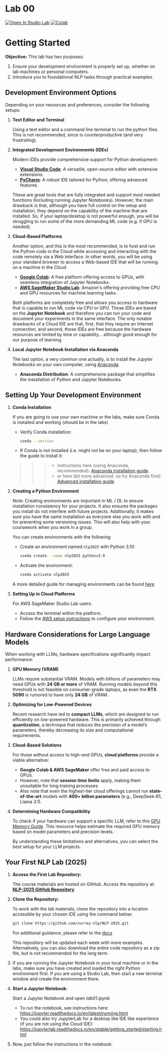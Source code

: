 # Lab 00

[![Open In Studio Lab](https://studiolab.sagemaker.aws/studiolab.svg)](https://studiolab.sagemaker.aws/import/github.com/surrey-nlp/NLP-2025/blob/main/lab00.ipynb)
[![Colab](https://colab.research.google.com/assets/colab-badge.svg)](https://colab.research.google.com/github.com/surrey-nlp/NLP-2025/blob/main/lab00.ipynb)

# Getting Started

**Objective:** This lab has two purposes:

1. Ensure your development environment is properly set up, whether on lab machines or personal computers.
2. Introduce you to foundational NLP tasks through practical examples.

## Development Environment Options

Depending on your resources and preferences, consider the following setups:

1. **Text Editor and Terminal**

   Using a text editor and a command line terminal to run the python files. This is not recommended, since is counterproductive (and very frustrating).

2. **Integrated Development Environments (IDEs)**

   Modern IDEs provide comprehensive support for Python development:

   - [**Visual Studio Code**](https://code.visualstudio.com/): A versatile, open-source editor with extensive extensions.
   - [**PyCharm**](https://www.jetbrains.com/pycharm): A robust IDE tailored for Python, offering advanced features.

   These are great tools that are fully integrated and support most needed functions (Including running Jupyter Notebooks). However, the main drawback is that, although you have full control on the setup and installation, they depend on the capability of the machine that are installed. So, if your laptop/desktop is not powerful enough, you will be struggling to run some of the more demanding ML code (e.g. if GPU is needed).

3. **Cloud-Based Platforms**

   Another option, and this is the most recommended, is to host and run the Python code in the Cloud while accessing and interacting with the code remotely via a Web interface. In other words, you will be using your standard browser to access a Web-based IDE that will be running on a machine in the Cloud

   - [**Google Colab**](https://research.google.com/colaboratory): A free platform offering access to GPUs, with seamless integration of Jupyter Notebooks.
   - [**AWS SageMaker Studio Lab**](https://studiolab.sagemaker.aws/): Amazon's offering providing free CPU and GPU resources for machine learning tasks.

   Both platforms are completely free and allows you access to hardware that is capable to run ML code via CPU or GPU. Those IDEs are based on the **Jupyter Notebook** and therefore you can run your code and document your experiments in the same interface. The only notable drawbacks of a Cloud IDE are that, first, that they require an Internet connection, and second, those IDEs are free because the hardware resources are limited by time or capability… although good enough for our purpose of learning.

4. **Local Jupyter Notebook Installation via Anaconda**

   The last option, a very common one actually, is to install the Jupyter Notebooks on your own computer, using [Anaconda](https://www.anaconda.com).

   - **Anaconda Distribution**: A comprehensive package that simplifies the installation of Python and Jupyter Notebooks.

## Setting Up Your Development Environment

1. **Conda Installation**

   If you are going to use your own machine or the labs, make sure Conda is installed and working (should be in the labs)

   - Verify Conda installation:

     ```bash
     conda --version
     ```

   - If Conda is not installed (i.e. might not be on your laptop), then follow the guide to install it: 
   >>>- instructions here (using Anaconda, recommended): [Anaconda installation guide](https://docs.anaconda.com/anaconda/install).
   >>>- or here (bit more advanced, so try Anaconda first): [Advanced installation guide](https://docs.conda.io/projects/conda/en/latest/user-guide/install/)

2. **Creating a Python Environment**
   
   Note: Creating environments are important in ML / DL to ensure installation consistency for your projects. It also ensures the packages you install do not interfere with future projects. Additionally, it makes sure you have the same installation as everyone else you work with and for preventing some versioning issues. This will also help with your coursework when you work in a group.
   
   You can create environments with the following:

   - Create an environment named `nlp2025` with Python 3.10:

     ```bash
     conda create --name nlp2025 python=3.9
     ```

   - Activate the environment:

     ```bash
     conda activate nlp2025
     ```

   A more detailed guide for managing environments can be found [here](https://docs.conda.io/projects/conda/en/latest/user-guide/tasks/manage-environments.html)

3. **Setting Up in Cloud Platforms**

   For AWS SageMaker Studio Lab users:

   - Access the terminal within the platform.
   - Follow the [AWS setup instructions](https://docs.aws.amazon.com/sagemaker/latest/dg/studio-lab-use-manage.html) to configure your environment.

## Hardware Considerations for Large Language Models

When working with LLMs, hardware specifications significantly impact performance:

1. **GPU Memory (VRAM)**

    LLMs require substantial VRAM. Models with billions of parameters may need GPUs with **24 GB or more** of VRAM. Running models beyond this threshold is not feasible on consumer-grade laptops, as even the **RTX 5090** is rumored to have only **24 GB** of VRAM.

2. **Optimizing for Low-Powered Devices**

    Recent research have led to **compact LLMs**, which are designed to run efficiently on low-powered hardware. This is primarily achieved through **quantization**, a technique that reduces the precision of a model’s parameters, thereby decreasing its size and computational requirements. 

3. **Cloud-Based Solutions**

    For those without access to high-end GPUs, **cloud platforms** provide a viable alternative:

    - **Google Colab & AWS SageMaker** offer free and paid access to GPUs.
    - However, note that **session time limits** apply, making them unsuitable for long training processes.
    - Also note that even the highest-tier cloud offerings cannot run **state-of-the-art** models with **400+ billion parameters** (e.g., DeepSeek-R1, Llama 3.1).

4. **Determining Hardware Compatibility**

    To check if your hardware can support a specific LLM, refer to this [GPU Memory Guide](https://ksingh7.medium.com/calculate-how-much-gpu-memory-you-need-to-serve-any-llm-67301a844f21). This resource helps estimate the required GPU memory based on model parameters and precision levels.

    By understanding these limitations and alternatives, you can select the best setup for your LLM projects.



## Your First NLP Lab (2025)

1. **Access the First Lab Repository:**

    The course materials are hosted on GitHub. Access the repository at:  
    **[NLP-2025 GitHub Repository](https://github.com/surrey-nlp/NLP-2025/)**

2. **Clone the Repository:**

    To work with the lab materials, clone the repository into a location accessible by your chosen IDE using the command below:

    ```bash
    git clone https://github.com/surrey-nlp/NLP-2025.git
    ```
    For additional guidance, please refer to the [docs](https://docs.github.com/en/repositories/creating-and-managing-repositories/cloning-a-repository)

    This repository will be updated each week with more examples. Alternatively, you can also download the entire code repository as a zip file, but is not recommended for the long term.

3. If you are running the Jupyter Notebook in your local machine or in the labs, make sure you have created and loaded the right Python environment first. If you are
using a Studio Lab, then start a new terminal window and create the environment
there.

4. **Start a Jupyter Notebook:**

    Start a Jupyter Notebook and open *lab01.ipynb*
    - To run the notebook, see instructions here: https://jupyter.readthedocs.io/en/latest/running.html
    - You could also try JupyterLab for a desktop like IDE like experience (if you are not using the Cloud IDE): https://jupyterlab.readthedocs.io/en/stable/getting_started/starting.html

5. Now, just follow the instructions in the notebook.


